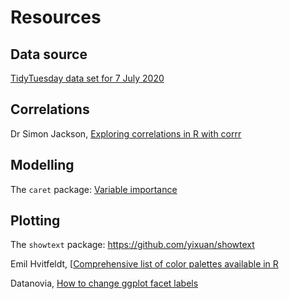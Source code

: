 # Resources

## Data source

[TidyTuesday data set for 7 July 2020](https://github.com/rfordatascience/tidytuesday/blob/master/data/2020/2020-07-07/readme.md)

## Correlations

Dr Simon Jackson, [Exploring correlations in R with corrr](https://drsimonj.svbtle.com/exploring-correlations-in-r-with-corrr)

## Modelling

The `caret` package: [Variable importance](https://topepo.github.io/caret/variable-importance.html)

## Plotting

The `showtext` package: https://github.com/yixuan/showtext

Emil Hvitfeldt, [[Comprehensive list of color palettes available in R](https://github.com/EmilHvitfeldt/r-color-palettes)

Datanovia, [How to change ggplot facet labels](https://www.datanovia.com/en/blog/how-to-change-ggplot-facet-labels/)